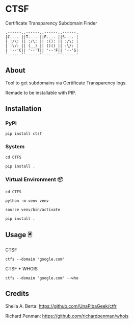 # CTSF

Certificate Transparency Subdomain Finder

```
.------..------..------..------.
|C.--. ||T.--. ||F.--. ||S.--. |
| :/\: || :/\: || :(): || :/\: |
| :\/: || (__) || ()() || :\/: |
| '--'C|| '--'T|| '--'F|| '--'S|
`------'`------'`------'`------'
```

## About 

Tool to get subdomains via Certificate Transparency logs.

Remade to be installable with PIP.

## Installation 

###  PyPi

```
pip install ctsf 
```

###  System

```
cd CTFS

pip install .
```

### Virtual Environment 📦

```
cd CTFS

python -m venv venv

source venv/bin/activate

pip install .
```

## Usage 🃏

CTSF

```
ctfs --domain "google.com"
```

CTSF + WHOIS

```
ctfs --domain "google.com" --who
```

## Credits

Sheila A. Berta: https://github.com/UnaPibaGeek/ctfr

Richard Penman: https://github.com/richardpenman/whois
